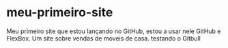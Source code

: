 # meu-primeiro-site
Meu primeiro site que estou lançando no GitHub, estou a usar nele GitHub e FlexBox. Um site sobre vendas de moveis de casa. 
testando o Gitbull
